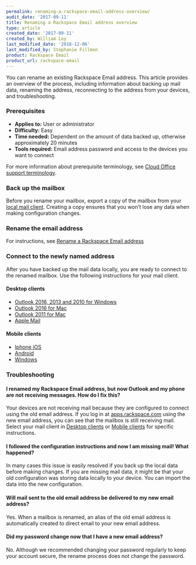 ```yaml
---
permalink: renaming-a-rackspace-email-address-overview/
audit_date: '2017-09-11'
title: Renaming a Rackspace Email address overview
type: article
created_date: '2017-09-11'
created_by: William Loy
last_modified_date: '2018-12-06'
last_modified_by: Stephanie Fillmon
product: Rackspace Email
product_url: rackspace-email
---
```


You can rename an existing Rackspace Email address. This article provides an overview of the process, including information about backing up mail data, renaming the address, reconnecting to the address from your devices, and troubleshooting.

### Prerequisites

- **Applies to:** User or administrator
- **Difficulty:** Easy
- **Time needed:** Dependent on the amount of data backed up, otherwise approximately 20 minutes
- **Tools required:**  Email address password and access to the devices you want to connect

For more information about prerequisite terminology, see [Cloud Office support terminology](/support/how-to/cloud-office-support-terminology/).


### Back up the mailbox

Before you rename your mailbox, export a copy of the mailbox from your [local mail client](/support/how-to/cloud-office-support-terminology). Creating a copy ensures that you won't lose any data when making configuration changes.

### Rename the email address

For instructions, see [Rename a Rackspace Email address](/support/how-to/rename-a-rackspace-email-address)

### Connect to the newly named address

After you have backed up the mail data locally, you are ready to connect to the renamed mailbox. Use the following instructions for your mail client.

#### Desktop clients

- [Outlook 2016, 2013 and 2010 for Windows](/support/how-to/configure-a-renamed-email-address-on-outlook-for-windows)
- [Outlook 2016 for Mac](/support/how-to/configure-a-renamed-email-address-on-outlook-2016-for-mac)
- [Outlook 2011 for Mac](/support/how-to/configure-a-renamed-email-address-on-outlook-2011-for-mac)
- [Apple Mail](/support/how-to/configure-a-renamed-email-address-in-apple-mail)

#### Mobile clients

- [Iphone iOS](/support/how-to/configure-a-renamed-email-address-on-iphone-iOS)
- [Android](/support/how-to/configure-a-renamed-email-address-on-android-devices)
- [Windows](/support/how-to/configure-a-renamed-email-address-configuration-for-windows-mobile-phone)

### Troubleshooting

#### I renamed my Rackspace Email address, but now Outlook and my phone are not receiving messages. How do I fix this?

Your devices are not receiving mail because they are configured to connect using the old email address. If you log in at [apps.rackspace.com](apps.rackspace.com) using the new email address, you can see that the mailbox is still receiving mail. Select your mail client in [Desktop clients](#desktop-clients) or [Mobile clients](#mobile-clients) for specific instructions.

#### I followed the configuration instructions and now I am missing mail! What happened?

In many cases this issue is easily resolved if you back up the local data before making changes. If you are missing mail data, it might be that your old configuration was storing data locally to your device. You can import the data into the new configuration.

#### Will mail sent to the old email address be delivered to my new email address?

Yes. When a mailbox is renamed, an alias of the old email address is automatically created to direct email to your new email address.

#### Did my password change now that I have a new email address?

No. Although we recommended changing your password regularly to keep your account secure, the rename process does not change the password.
